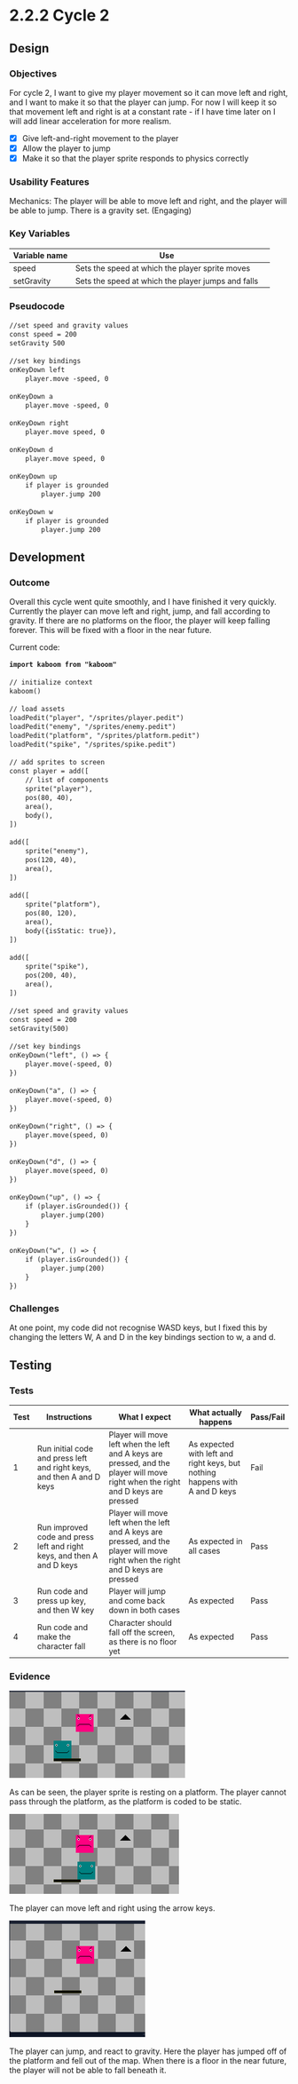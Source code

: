 # 2.2.2 Cycle 2

## Design

### Objectives

For cycle 2, I want to give my player movement so it can move left and right, and I want to make it so that the player can jump. For now I will keep it so that movement left and right is at a constant rate - if I have time later on I will add linear acceleration for more realism.

* [x] Give left-and-right movement to the player
* [x] Allow the player to jump
* [x] Make it so that the player sprite responds to physics correctly

### Usability Features

Mechanics: The player will be able to move left and right, and the player will be able to jump. There is a gravity set. (Engaging)

### Key Variables

<table><thead><tr><th>Variable name</th><th>Use</th><th data-hidden></th></tr></thead><tbody><tr><td>speed</td><td>Sets the speed at which the player sprite moves</td><td></td></tr><tr><td>setGravity</td><td>Sets the speed at which the player jumps and falls</td><td></td></tr></tbody></table>

### Pseudocode

```
//set speed and gravity values
const speed = 200
setGravity 500

//set key bindings
onKeyDown left
    player.move -speed, 0

onKeyDown a
    player.move -speed, 0

onKeyDown right
    player.move speed, 0

onKeyDown d
    player.move speed, 0

onKeyDown up
    if player is grounded
        player.jump 200

onKeyDown w
    if player is grounded
        player.jump 200
```

## Development

### Outcome

Overall this cycle went quite smoothly, and I have finished it very quickly. Currently the player can move left and right, jump, and fall according to gravity. If there are no platforms on the floor, the player will keep falling forever. This will be fixed with a floor in the near future.

Current code:

<pre class="language-javascript"><code class="lang-javascript"><strong>import kaboom from "kaboom"
</strong>
// initialize context
kaboom()

// load assets
loadPedit("player", "/sprites/player.pedit")
loadPedit("enemy", "/sprites/enemy.pedit")
loadPedit("platform", "/sprites/platform.pedit")
loadPedit("spike", "/sprites/spike.pedit")

// add sprites to screen
const player = add([
	// list of components
	sprite("player"),
	pos(80, 40),
	area(),
    body(),
])

add([
    sprite("enemy"),
    pos(120, 40),
    area(),
])

add([
    sprite("platform"),
    pos(80, 120),
    area(),
    body({isStatic: true}),
])

add([
    sprite("spike"),
    pos(200, 40),
    area(),
])

//set speed and gravity values
const speed = 200
setGravity(500)

//set key bindings
onKeyDown("left", () => {
    player.move(-speed, 0)
})

onKeyDown("a", () => {
    player.move(-speed, 0)
})

onKeyDown("right", () => {
    player.move(speed, 0)
})

onKeyDown("d", () => {
    player.move(speed, 0)
})

onKeyDown("up", () => {
    if (player.isGrounded()) {
        player.jump(200)
    }
})

onKeyDown("w", () => {
    if (player.isGrounded()) {
        player.jump(200)
    }
})
</code></pre>

### Challenges

At one point, my code did not recognise WASD keys, but I fixed this by changing the letters W, A and D in the key bindings section to w, a and d.

## Testing

### Tests

| Test | Instructions                                                           | What I expect                                                                                                                    | What actually happens                                                       | Pass/Fail |
| ---- | ---------------------------------------------------------------------- | -------------------------------------------------------------------------------------------------------------------------------- | --------------------------------------------------------------------------- | --------- |
| 1    | Run initial code and press left and right keys, and then A and D keys  | Player will move left when the left and A keys are pressed, and the player will move right when the right and D keys are pressed | As expected with left and right keys, but nothing happens with A and D keys | Fail      |
| 2    | Run improved code and press left and right keys, and then A and D keys | Player will move left when the left and A keys are pressed, and the player will move right when the right and D keys are pressed | As expected in all cases                                                    | Pass      |
| 3    | Run code and press up key, and then W key                              | Player will jump and come back down in both cases                                                                                | As expected                                                                 | Pass      |
| 4    | Run code and make the character fall                                   | Character should fall off the screen, as there is no floor yet                                                                   | As expected                                                                 | Pass      |

### Evidence

![](<../.gitbook/assets/image (6) (1) (1) (1).png>)

As can be seen, the player sprite is resting on a platform. The player cannot pass through the platform, as the platform is coded to be static.

![](<../.gitbook/assets/image (5) (1) (1) (1).png>)

The player can move left and right using the arrow keys.

![](<../.gitbook/assets/image (3) (1) (1).png>)

The player can jump, and react to gravity. Here the player has jumped off of the platform and fell out of the map. When there is a floor in the near future, the player will not be able to fall beneath it.
